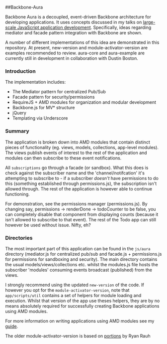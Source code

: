 ##Backbone-Aura

Backbone Aura is a decoupled, event-driven Backbone architecture for developing applications. It uses concepts discussed in my talks on [large-scale JavaScript application development](http://addyosmani.com/largescalejavascript). Specifically, ideas regarding mediator and facade pattern integration with Backbone are shown.

A number of different implementations of this idea are demonstrated in this repository. At present, new-version and module-activator-version are examples recommended to review. aura-core and aura-example are currently still in development in collaboration with Dustin Boston.

### Introduction

The implementation includes:

<ul>
<li>The Mediator pattern for centralized Pub/Sub</li>
<li>Facade pattern for security/permissions</li>
<li>RequireJS + AMD modules for organization and modular development</li>
<li>Backbone.js for MV* structure</li>
<li>jQuery</li>
<li>Templating via Underscore</li>
</ul>

### Summary

The application is broken down into AMD modules that contain distinct pieces of functionality (eg. views, models, collections, app-level modules). The views publish events of interest to the rest of the application and modules can then subscribe to these event notifications. 

All <code>subscriptions</code> go through a facade (or sandbox). What this does is check against the subscriber name and the 'channel/notifcation' it's attempting to subscribe to - if a subscriber *doesn't* have permissions to do this (something established through permissions.js), the subscription isn't allowed through. The rest of the application is however able to continue functioning. 

For demonstration, see the permissions manager (permissions.js). By changing say, permissions -> renderDone -> todoCounter to be false, you can completely disable that component from displaying counts (because it isn't allowed to subscribe to that event). The rest of the Todo app can still however be used without issue. Nifty, eh?

### Directories

The most important part of this application can be found in the <code>js/aura</code> directory (mediator.js for centralized pub/sub and facade.js + permissions.js for permissions for sandboxing and security). The main directory contains the usual models/views/collections etc. whilst the modules.js file hosts the subscriber 'modules' consuming events broadcast (published) from the views.

I strongly recommend using the updated <code>new-version</code> of the code. If however you opt for the <code>module-activator-version</code>, note that <code>app/scripts/util</code> contains a set of helpers for module loading and execution. Whilst that version of the app use theses helpers, they are by no means absolutely required for successfully creating Backbone applications using AMD modules. 

For more information on writing applications using AMD modules see my [guide](http://addyosmani.com/writing-modular-js).

The older module-activator-version is based on [portions](https://github.com/addyosmani/Backbone_RequireJS) by Ryan Rauh


